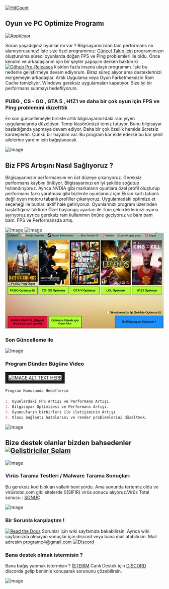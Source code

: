 [![HitCount](http://hits.dwyl.io/pr0gramc2/https://pr0gramc2.github.io/Bilgisayar-ve-Oyun-Optimize-Programi/.svg)](http://hits.dwyl.io/pr0gramc2/https://pr0gramc2.github.io/Bilgisayar-ve-Oyun-Optimize-Programi/)

## Oyun ve PC Optimize Programı
[![AppVeyor](https://img.shields.io/appveyor/ci/gruntjs/grunt.svg)](https://github.com/pr0gramc2/Bilgisayar-ve-Oyun-Optimize-Programi)

Sorun yaşadığınız oyunlar mı var ? Bilgisayarınızdan tam performans mı alamıyorusunuz! İşte size özel programımız: [Güncel Takip İçin](https://github.com/pr0gramc2/Bilgisayar-ve-Oyun-Optimize-Programi/releases) programımızın oluşturulma süreci oyunlarda doğan FPS ve Ping problemleri ile oldu. Önce kendim ve arkadaşlarım için bir şeyler yapayım derken baktım ki [![Github Pre-Releases](https://img.shields.io/github/downloads-pre/atom/atom/latest/total.svg)](https://github.com/pr0gramc2/Bilgisayar-ve-Oyun-Optimize-Programi/releases) kişiden fazla insana ulaştı programım. İşte bu nedenle geliştirmeye devam ediyorum. Biraz süreç alıyor ama desteklerinizi esirgemeyin arkadaşlar. Artık Uygulama veya Oyun Farketmeksizin Ram Cache temizliyor. Windows gereksiz uygulamaları kapatıyor. Size iyi bir performans sunmayı hedefliyorum.



### PUBG , CS - GO , GTA 5 , H1Z1 ve daha bir çok oyun için FPS ve Ping problemini düzelttik

En son güncellemeyle birlikte artık bilgisayarınızdaki ram yiyen uygulamalarıda düzeltiyor. Temp klasörünüzü temiz tutuyor. Bunu bilgisayar başladığında yapmaya devam ediyor. Daha bir çok özellik hemide ücretsiz kardeşlerim. Çünkü bir hayalim var. Bu program kar elde ederse bu kar şehit ailelerine yardım için bağışlanacak.


![Image](https://i.hizliresim.com/4akgQA.png)
## Biz FPS Artışını Nasıl Sağlıyoruz ?
Bilgisayarınızın performansını en üst düzeye çıkarıyoruz. Gereksiz performans kaybını önlüyor. Bilgisayarınızı en iyi şekilde soğutup hızlandırıyoruz. Ayrıca NVDİA gibi markaların oyunlara özel profil oluşturup performans farkı yaratması gibi bizlerde oyunlarınız için Ekran kartı tabanlı değil oyun motoru tabanlı profiller çıkarıyoruz. Uygulamadaki optimize et seçeneği ile bunları aktif hale getiriyoruz. Oyunlarınızı program üzerinden başlattığınız taktirde Özel başlangıç ayarları ile Tüm çekirdeklerinizi oyuna ayırıyoruz ayrıca gereksiz ram kullanımın önüne geçiyoruz ve bam bam bam. FPS ve Performansda artış.

![Image](https://i.hizliresim.com/MdyEA9.png)
![Image](https://i.hizliresim.com/2E10Wq.png)
![Image](https://github.com/pr0gramc2/Bilgisayar-ve-Oyun-Optimize-Programi/blob/master/Screenshot_3.png)


### Son Güncelleme ile 
![Image](https://i.hizliresim.com/JQ4gP5.png)

### Program Dünden Bügüne Video
<a href="http://www.youtube.com/watch?feature=player_embedded&v=XFSNZOFlS1w
" target="_blank"><img src="http://img.youtube.com/vi/XFSNZOFlS1w/0.jpg" 
alt="IMAGE ALT TEXT HERE" width="240" height="180" border="10" /></a>

```markdown
Program Konusunda Hedeflerim

1. Oyunlardaki FPS Artışı ve Performans Artışı.
2. Bilgisayar Optimizesi ve Performans Artışı.
3. Oyuncuların birbirleri ile iletişiminin Artışı
4. Olası bağlantı hatalarını ve render problemlerini düzeltmek.
```
![Image](https://i.hizliresim.com/0EkqgZ.png)
## Bize destek olanlar bizden bahsedenler [![Geliştiriciler Selam](https://img.shields.io/badge/contributions-welcome-brightgreen.svg?style=flat)](https://github.com/pr0gramc2/Bilgisayar-ve-Oyun-Optimize-Programi/issues)

![Image](https://i.hizliresim.com/kOgkz9.png)
### Virüs Tarama Testleri / Malware Tarama Sonuçları

Bu gereksiz kod blokları vallahi beni yordu. Ama sonunda tertemiz oldu ve virüstotal.com gibi sitelerde 0(SIFIR) virüs sonucu alıyoruz.Virüs Total sonucu : [SONUÇ](https://www.virustotal.com/#/file/84489094dd31504be7ae668ee08cdb774db3217efa72cd18a090bb0278cecc97/detection)


![Image](https://i.hizliresim.com/1JkyO5.png)
### Bir Sorunla karşılaştım !
[![Read the Docs](https://img.shields.io/readthedocs/pip.svg)](https://github.com/pr0gramc2/Bilgisayar-ve-Oyun-Optimize-Programi/wiki)
Sorunlar için wiki sayfamıza bakabilirsin. Ayrıca wiki sayfamızda olmayan sonuçlar için discord veya bana mail atabilirsin. Mail adresim programc4@gmail.com
[![Discord](https://img.shields.io/discord/102860784329052160.svg)](https://discord.gg/2WVN5Gt)

### Bana destek olmak istermisin ?

Bana bağış yapmak istermisin ? [İSTERİM](http://www.bynogame.com/uzayadami) Canlı Destek için [DİSCORD](https://discord.gg/2WVN5Gt) discorda gelip benimle konuşarak sorununu çözebilirsin.

![Image](https://i.hizliresim.com/A1qmNv.png)
